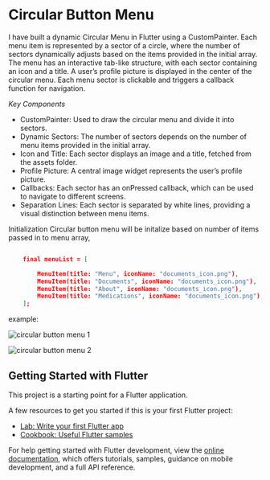 # Circular Button Menu

I have built a dynamic Circular Menu in Flutter using a CustomPainter. Each menu item is represented by a sector of a circle, where the number of sectors dynamically adjusts based on the items provided in the initial array. The menu has an interactive tab-like structure, with each sector containing an icon and a title. A user’s profile picture is displayed in the center of the circular menu. Each menu sector is clickable and triggers a callback function for navigation.

*Key Components*

- CustomPainter: Used to draw the circular menu and divide it into sectors.
- Dynamic Sectors: The number of sectors depends on the number of menu items provided in the initial array.
- Icon and Title: Each sector displays an image and a title, fetched from the assets folder.
- Profile Picture: A central image widget represents the user’s profile picture.
- Callbacks: Each sector has an onPressed callback, which can be used to navigate to different screens.
- Separation Lines: Each sector is separated by white lines, providing a visual distinction between menu items.

Initialization
Circular button menu will be initalize based on number of items passed in to menu array, 

```json

	final menuList = [

		MenuItem(title: "Menu", iconName: "documents_icon.png"),
		MenuItem(title: "Documents", iconName: "documents_icon.png"),
		MenuItem(title: "About", iconName: "documents_icon.png"),
		MenuItem(title: "Medications", iconName: "documents_icon.png"),
	];

```
example:

![circular button menu 1 ](/assets/icons/scr1.png)

![circular button menu 2 ](/assets/icons/scr1.png)


## Getting Started with Flutter

This project is a starting point for a Flutter application.

A few resources to get you started if this is your first Flutter project:

- [Lab: Write your first Flutter app](https://docs.flutter.dev/get-started/codelab)
- [Cookbook: Useful Flutter samples](https://docs.flutter.dev/cookbook)

For help getting started with Flutter development, view the
[online documentation](https://docs.flutter.dev/), which offers tutorials,
samples, guidance on mobile development, and a full API reference.

